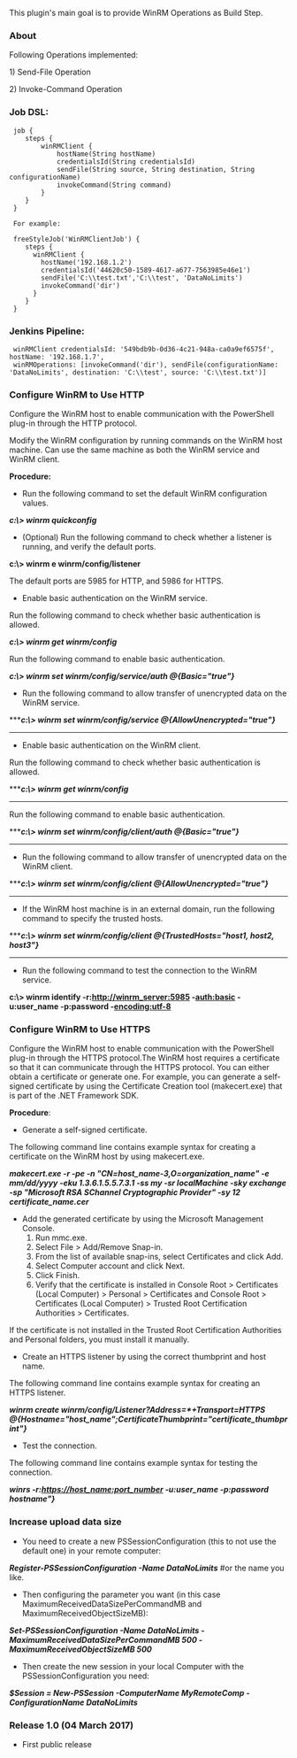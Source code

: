 This plugin's main goal is to provide WinRM Operations as Build Step.

### About

Following Operations implemented:

1\) Send-File Operation

2\) Invoke-Command Operation

### Job DSL:

``` syntaxhighlighter-pre
 job {
    steps {
        winRMClient {
            hostName(String hostName)
            credentialsId(String credentialsId)
            sendFile(String source, String destination, String configurationName)
            invokeCommand(String command)
        }
    }
 }

 For example:

 freeStyleJob('WinRMClientJob') {
    steps {
      winRMClient {
        hostName('192.168.1.2')
        credentialsId('44620c50-1589-4617-a677-7563985e46e1')
        sendFile('C:\\test.txt','C:\\test', 'DataNoLimits')
        invokeCommand('dir')
      }
    }
 }
```

### Jenkins Pipeline:

``` syntaxhighlighter-pre
 winRMClient credentialsId: '549bdb9b-0d36-4c21-948a-ca0a9ef6575f', hostName: '192.168.1.7',
 winRMOperations: [invokeCommand('dir'), sendFile(configurationName: 'DataNoLimits', destination: 'C:\\test', source: 'C:\\test.txt')]
```

### Configure WinRM to Use HTTP

Configure the WinRM host to enable communication with the PowerShell
plug-in through the HTTP protocol.

Modify the WinRM configuration by running commands on the WinRM host
machine. Can use the same machine as both the WinRM service and WinRM
client.

**Procedure:**

-   Run the following command to set the default WinRM configuration
    values.

***c:\\\> winrm quickconfig***

-   (Optional) Run the following command to check whether a listener is
    running, and verify the default ports.

******c:\\\> winrm e winrm/config/listener******

The default ports are 5985 for HTTP, and 5986 for HTTPS.

-   Enable basic authentication on the WinRM service.

Run the following command to check whether basic authentication is
allowed.

***c:\\\> winrm get winrm/config***

Run the following command to enable basic authentication.

***c:\\\> winrm set winrm/config/service/auth @{Basic="true"}***

-   Run the following command to allow transfer of unencrypted data on
    the WinRM service.

******c:\\\> winrm set winrm/config/service
@{AllowUnencrypted="true"}***  
***

-   Enable basic authentication on the WinRM client.

Run the following command to check whether basic authentication is
allowed.

******c:\\\> winrm get winrm/config***  
***

Run the following command to enable basic authentication.

******c:\\\> winrm set winrm/config/client/auth @{Basic="true"}***  
***

-   Run the following command to allow transfer of unencrypted data on
    the WinRM client.

******c:\\\> winrm set winrm/config/client
@{AllowUnencrypted="true"}***  
***

-   If the WinRM host machine is in an external domain, run the
    following command to specify the trusted hosts.

******c:\\\> winrm set winrm/config/client @{TrustedHosts="host1, host2,
host3"}***  
***

-   Run the following command to test the connection to the WinRM
    service.

******c:\\\> winrm identify
-r:[http://winrm\_server:5985](http://winrm_server:5985/)
-[auth:basic](http://authbasic/) -u:user\_name -p:password
-[encoding:utf-8](http://encodingutf-8/)******

### Configure WinRM to Use HTTPS

Configure the WinRM host to enable communication with the PowerShell
plug-in through the HTTPS protocol.The WinRM host requires a certificate
so that it can communicate through the HTTPS protocol. You can either
obtain a certificate or generate one. For example, you can generate a
self-signed certificate by using the Certificate Creation tool
(makecert.exe) that is part of the .NET Framework SDK.

**Procedure**:

-   Generate a self-signed certificate.

The following command line contains example syntax for creating a
certificate on the WinRM host by using makecert.exe.

***makecert.exe -r -pe -n "CN=host\_name-3,O=organization\_name" -e
mm/dd/yyyy -eku 1.3.6.1.5.5.7.3.1 -ss my -sr localMachine -sky exchange
-sp "Microsoft RSA SChannel Cryptographic Provider" -sy 12
certificate\_name.cer***

-   Add the generated certificate by using the Microsoft Management
    Console.
    1.  Run mmc.exe.
    2.  Select File \> Add/Remove Snap-in.
    3.  From the list of available snap-ins, select Certificates and
        click Add.
    4.  Select Computer account and click Next.
    5.  Click Finish.
    6.  Verify that the certificate is installed in Console Root \>
        Certificates (Local Computer) \> Personal \> Certificates and
        Console Root \> Certificates (Local Computer) \> Trusted Root
        Certification Authorities \> Certificates.

If the certificate is not installed in the Trusted Root Certification
Authorities and Personal folders, you must install it manually.

-   Create an HTTPS listener by using the correct thumbprint and host
    name.

The following command line contains example syntax for creating an HTTPS
listener.

***winrm create winrm/config/Listener?Address=\*+Transport=HTTPS
@{Hostname="host\_name";CertificateThumbprint="certificate\_thumbprint"}***

-   Test the connection.

The following command line contains example syntax for testing the
connection.

***winrs
-r:[https://host\_name:port\_number](https://host_nameport_number/)
-u:user\_name -p:password hostname"}***

### Increase upload data size

-   You need to create a new PSSessionConfiguration (this to not use the
    default one) in your remote computer:

***Register-PSSessionConfiguration -Name DataNoLimits*** \#or the name
you like.

-   Then configuring the parameter you want (in this case
    MaximumReceivedDataSizePerCommandMB and
    MaximumReceivedObjectSizeMB):

***Set-PSSessionConfiguration -Name DataNoLimits
-MaximumReceivedDataSizePerCommandMB 500 -MaximumReceivedObjectSizeMB
500***

-   Then create the new session in your local Computer with the
    PSSessionConfiguration you need:

***$Session = New-PSSession -ComputerName MyRemoteComp
-ConfigurationName DataNoLimits***

### Release 1.0 (04 March 2017)

-   First public release
